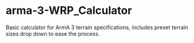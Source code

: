 # arma-3-WRP_Calculator
Basic calculator for ArmA 3 terrain specifications, includes preset terrain sizes drop down to ease the process.
